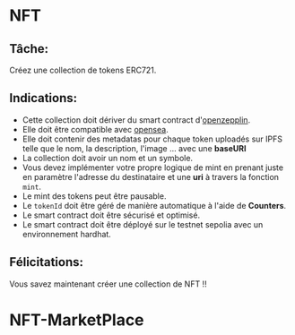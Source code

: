 # NFT

## Tâche:

Créez une collection de tokens ERC721.

## Indications:

- Cette collection doit dériver du smart contract d'[openzepplin](https://docs.openzeppelin.com/contracts/2.x/api/token/erc721#ERC721).
- Elle doit être compatible avec [opensea](https://docs.opensea.io/docs/metadata-standards).
- Elle doit contenir des metadatas pour chaque token uploadés sur IPFS telle que le nom, la description, l'image ... avec une **baseURI**
- La collection doit avoir un nom et un symbole.
- Vous devez implémenter votre propre logique de mint en prenant juste en paramètre l'adresse du destinataire et une **uri** à travers la fonction `mint`.
- Le mint des tokens peut être pausable.
- Le `tokenId` doit être géré de manière automatique à l'aide de **Counters**.
- Le smart contract doit être sécurisé et optimisé.
- Le smart contract doit être déployé sur le testnet sepolia avec un environnement hardhat.

## Félicitations:

Vous savez maintenant créer une collection de NFT !!
# NFT-MarketPlace
